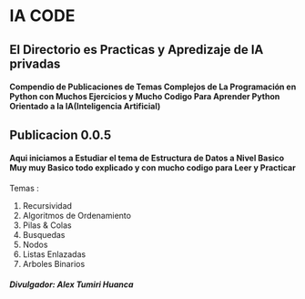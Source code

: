 # IA CODE
## El Directorio es Practicas y Apredizaje de IA privadas
<h4>Compendio de Publicaciones de Temas Complejos de La Programación en Python con Muchos Ejercicios y Mucho Codigo Para Aprender Python Orientado a la <strong>IA(Inteligencia Artificial)</strong><h4>

## Publicacion 0.0.5
<h4>Aqui iniciamos a Estudiar el tema de Estructura de Datos a Nivel Basico Muy muy Basico todo explicado y con mucho codigo para Leer y Practicar</h4>
Temas :<br>
<ol>
  <li>Recursividad</li>
  <li>Algoritmos de Ordenamiento</li>
  <li>Pilas & Colas</li>
  <li>Busquedas</li>
  <li>Nodos<br></li>
  <li>Listas Enlazadas</li>
  <li>Arboles Binarios</li>
</ol>
<h5>Divulgador: Alex Tumiri Huanca</h5>

